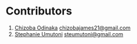 # **Contributors**
1. [Chizoba Odinaka](https://github.com/ZIHCO) <chizobajames21@gmail.com>
2. [Stephanie Umutoni](https://github.com/sumutoni) <steumutoni@gmail.com>
